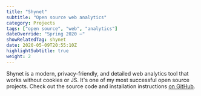 ```yaml
---
title: "Shynet"
subtitle: "Open source web analytics"
category: Projects
tags: ["open source", "web", "analytics"]
dateOverride: "Spring 2020 –"
showRelatedTag: shynet
date: 2020-05-09T20:55:10Z
highlightSubtitle: true
weight: 2
---
```


Shynet is a modern, privacy-friendly, and detailed web analytics tool that works without cookies or JS. It's one of my most successful open source projects. Check out the source code and installation instructions [on GitHub](https://github.com/milesmcc/shynet).
